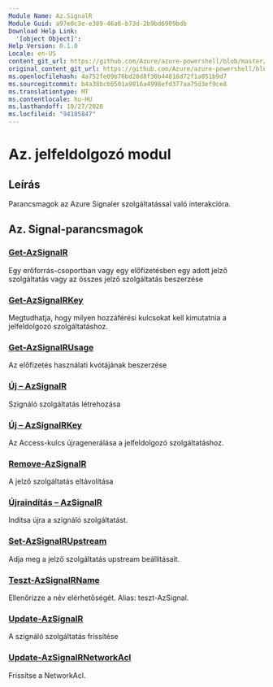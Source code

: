 ```yaml
---
Module Name: Az.SignalR
Module Guid: a97e0c3e-e389-46a6-b73d-2b9bd6909bdb
Download Help Link:
  '[object Object]': 
Help Version: 0.1.0
Locale: en-US
content_git_url: https://github.com/Azure/azure-powershell/blob/master/src/SignalR/SignalR/help/Az.SignalR.md
original_content_git_url: https://github.com/Azure/azure-powershell/blob/master/src/SignalR/SignalR/help/Az.SignalR.md
ms.openlocfilehash: 4a752fe09b76bd20d8f30b44816d72f1a051b9d7
ms.sourcegitcommit: b4a38bcb0501a9016a4998efd377aa75d3ef9ce8
ms.translationtype: MT
ms.contentlocale: hu-HU
ms.lasthandoff: 10/27/2020
ms.locfileid: "94185847"
---
```

# Az. jelfeldolgozó modul
## Leírás
Parancsmagok az Azure Signaler szolgáltatással való interakcióra.

## Az. Signal-parancsmagok
### [Get-AzSignalR](Get-AzSignalR.md)
Egy erőforrás-csoportban vagy egy előfizetésben egy adott jelző szolgáltatás vagy az összes jelző szolgáltatás beszerzése

### [Get-AzSignalRKey](Get-AzSignalRKey.md)
Megtudhatja, hogy milyen hozzáférési kulcsokat kell kimutatnia a jelfeldolgozó szolgáltatáshoz.

### [Get-AzSignalRUsage](Get-AzSignalRUsage.md)
Az előfizetés használati kvótájának beszerzése

### [Új – AzSignalR](New-AzSignalR.md)
Szignáló szolgáltatás létrehozása

### [Új – AzSignalRKey](New-AzSignalRKey.md)
Az Access-kulcs újragenerálása a jelfeldolgozó szolgáltatáshoz.

### [Remove-AzSignalR](Remove-AzSignalR.md)
A jelző szolgáltatás eltávolítása

### [Újraindítás – AzSignalR](Restart-AzSignalR.md)
Indítsa újra a szignáló szolgáltatást.

### [Set-AzSignalRUpstream](Set-AzSignalRUpstream.md)
Adja meg a jelző szolgáltatás upstream beállításait.

### [Teszt-AzSignalRName](Test-AzSignalRName.md)
Ellenőrizze a név elérhetőségét. Alias: teszt-AzSignal.

### [Update-AzSignalR](Update-AzSignalR.md)
A szignáló szolgáltatás frissítése

### [Update-AzSignalRNetworkAcl](Update-AzSignalRNetworkAcl.md)
Frissítse a NetworkAcl.

